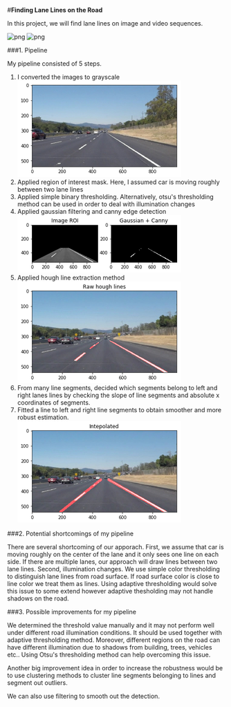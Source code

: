 #**Finding Lane Lines on the Road**

In this project, we will find lane lines on image and video sequences. 

![png](test_images_output/output_6_2.png)
![png](test_images_output/output_16_3.png)

###1. Pipeline

My pipeline consisted of 5 steps. 

1. I converted the images to grayscale
![png](test_images_output/grayscale.png)
2. Applied region of interest mask. Here, I assumed car is moving roughly between two lane lines
3. Applied simple binary thresholding. Alternatively, otsu's thresholding method can be used in order to deal with illumination changes
4. Applied gaussian filtering and canny edge detection
![png](test_images_output/roi_and_canny.png)
5. Applied hough line extraction method
![png](test_images_output/hough.png)
6. From many line segments, decided which segments belong to left and right lanes lines by checking the slope of line segments and absolute x coordinates of segments.
7. Fitted a line to left and right line segments to obtain smoother and more robust estimation.
![png](test_images_output/hough_interpolated.png)

###2. Potential shortcomings of my pipeline

There are several shortcoming of our apporach. First, we assume that car is moving roughly on the center of the lane and it only sees one line on each side. If there are multiple lanes, our approach will draw lines between two lane lines. Second, illumination changes. We use simple color thresholding to distinguish lane lines from road surface. If road surface color is close to line color we treat them as lines. Using adaptive thresholding would solve this issue to some extend however adaptive thesholding may not handle shadows on the road. 

###3. Possible improvements for my pipeline

We determined the threshold value manually and it may not perform well under different road illumination conditions. It should be used together with adaptive thresholding method. Moreover, different regions on the road can have different illumination due to shadows from building, trees, vehicles etc.. Using Otsu's thresholding method can help overcoming this issue.

Another big improvement idea in order to increase the robustness would be to use clustering methods to cluster line segments belonging to lines and segment out outliers. 

We can also use filtering to smooth out the detection.
